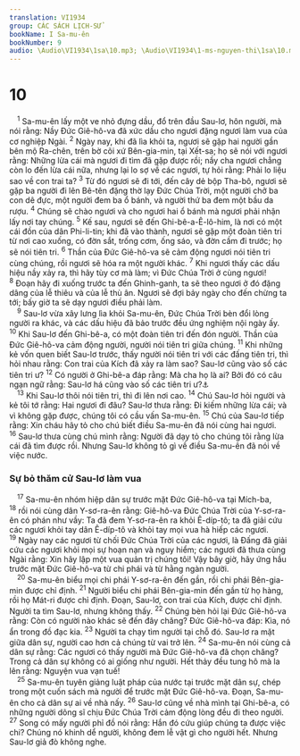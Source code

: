 ```yaml
---
translation: VI1934
group: CÁC SÁCH LỊCH-SỬ
bookName: I Sa-mu-ên 
bookNumber: 9
audio: \Audio\VI1934\1sa\10.mp3; \Audio\VI1934\1-ms-nguyen-thi\1sa\10.mp3
---
```


<div class="title"><h1>10</h1></div>
<span class="verse 1sa_10_1"> <sup>1</sup> Sa-mu-ên lấy một ve nhỏ đựng dầu, đổ trên đầu Sau-lơ, hôn người, mà nói rằng: Nầy Đức Giê-hô-va đã xức dầu cho ngươi đặng ngươi làm vua của cơ nghiệp Ngài. </span>
<span class="verse 1sa_10_2"><sup>2</sup> Ngày nay, khi đã lìa khỏi ta, ngươi sẽ gặp hai người gần bên mộ Ra-chên, trên bờ cõi xứ Bên-gia-min, tại Xết-sa; họ sẽ nói với ngươi rằng: Những lừa cái mà ngươi đi tìm đã gặp được rồi; nầy cha ngươi chẳng còn lo đến lừa cái nữa, nhưng lại lo sợ về các ngươi, tự hỏi rằng: Phải lo liệu sao về con trai ta? </span>
<span class="verse 1sa_10_3"><sup>3</sup> Từ đó ngươi sẽ đi tới, đến cây dẻ bộp Tha-bô, ngươi sẽ gặp ba người đi lên Bê-tên đặng thờ lạy Đức Chúa Trời, một người chở ba con dê đực, một người đem ba ổ bánh, và người thứ ba đem một bầu da rượu. </span>
<span class="verse 1sa_10_4"><sup>4</sup> Chúng sẽ chào ngươi và cho ngươi hai ổ bánh mà ngươi phải nhận lấy nơi tay chúng. </span>
<span class="verse 1sa_10_5"><sup>5</sup> Kế sau, ngươi sẽ đến Ghi-bê-a-Ê-lô-him, là nơi có một cái đồn của dân Phi-li-tin; khi đã vào thành, ngươi sẽ gặp một đoàn tiên tri từ nơi cao xuống, có đờn sắt, trống cơm, ống sáo, và đờn cầm đi trước; họ sẽ nói tiên tri. </span>
<span class="verse 1sa_10_6"><sup>6</sup> Thần của Đức Giê-hô-va sẽ cảm động ngươi nói tiên tri cùng chúng, rồi ngươi sẽ hóa ra một người khác. </span>
<span class="verse 1sa_10_7"><sup>7</sup> Khi ngươi thấy các dấu hiệu nầy xảy ra, thì hãy tùy cơ mà làm; vì Đức Chúa Trời ở cùng ngươi! </span>
<span class="verse 1sa_10_8"><sup>8</sup> Đoạn hãy đi xuống trước ta đến Ghinh-ganh, ta sẽ theo ngươi ở đó đặng dâng của lễ thiêu và của lễ thù ân. Ngươi sẽ đợi bảy ngày cho đến chừng ta tới; bấy giờ ta sẽ dạy ngươi điều phải làm. <br/></span>
<span class="verse 1sa_10_9"> <sup>9</sup> Sau-lơ vừa xây lưng lìa khỏi Sa-mu-ên, Đức Chúa Trời bèn đổi lòng người ra khác, và các dấu hiệu đã bảo trước đều ứng nghiệm nội ngày ấy. </span>
<span class="verse 1sa_10_10"><sup>10</sup> Khi Sau-lơ đến Ghi-bê-a, có một đoàn tiên tri đến đón người. Thần của Đức Giê-hô-va cảm động người, người nói tiên tri giữa chúng. </span>
<span class="verse 1sa_10_11"><sup>11</sup> Khi những kẻ vốn quen biết Sau-lơ trước, thấy người nói tiên tri với các đấng tiên tri, thì hỏi nhau rằng: Con trai của Kích đã xảy ra làm sao? Sau-lơ cũng vào số các tiên tri ư? </span>
<span class="verse 1sa_10_12"><sup>12</sup> Có người ở Ghi-bê-a đáp rằng: Mà cha họ là ai? Bởi đó có câu ngạn ngữ rằng: Sau-lơ há cũng vào số các tiên tri ư?<a data-toggle="tooltip" data-placement="bottom" title="1Sa 19:23-24">⚓</a><br/></span>
<span class="verse 1sa_10_13"> <sup>13</sup> Khi Sau-lơ thôi nói tiên tri, thì đi lên nơi cao. </span>
<span class="verse 1sa_10_14"><sup>14</sup> Chú Sau-lơ hỏi người và kẻ tôi tớ rằng: Hai ngươi đi đâu? Sau-lơ thưa rằng: Đi kiếm những lừa cái; và vì không gặp được, chúng tôi có cầu vấn Sa-mu-ên. </span>
<span class="verse 1sa_10_15"><sup>15</sup> Chú của Sau-lơ tiếp rằng: Xin cháu hãy tỏ cho chú biết điều Sa-mu-ên đã nói cùng hai ngươi. </span>
<span class="verse 1sa_10_16"><sup>16</sup> Sau-lơ thưa cùng chú mình rằng: Người đã dạy tỏ cho chúng tôi rằng lừa cái đã tìm được rồi. Nhưng Sau-lơ không tỏ gì về điều Sa-mu-ên đã nói về việc nước. <br/></span>
<div class="title"><h3>Sự bỏ thăm cử Sau-lơ làm vua</h3></div>
<span class="verse 1sa_10_17"> <sup>17</sup> Sa-mu-ên nhóm hiệp dân sự trước mặt Đức Giê-hô-va tại Mích-ba, </span>
<span class="verse 1sa_10_18"><sup>18</sup> rồi nói cùng dân Y-sơ-ra-ên rằng: Giê-hô-va Đức Chúa Trời của Y-sơ-ra-ên có phán như vầy: Ta đã đem Y-sơ-ra-ên ra khỏi Ê-díp-tô; ta đã giải cứu các ngươi khỏi tay dân Ê-díp-tô và khỏi tay mọi vua hà hiếp các ngươi. </span>
<span class="verse 1sa_10_19"><sup>19</sup> Ngày nay các ngươi từ chối Đức Chúa Trời của các ngươi, là Đấng đã giải cứu các ngươi khỏi mọi sự hoạn nạn và nguy hiểm; các ngươi đã thưa cùng Ngài rằng: Xin hãy lập một vua quản trị chúng tôi! Vậy bây giờ, hãy ứng hầu trước mặt Đức Giê-hô-va từ chi phái và từ hằng ngàn người. <br/></span>
<span class="verse 1sa_10_20"> <sup>20</sup> Sa-mu-ên biểu mọi chi phái Y-sơ-ra-ên đến gần, rồi chi phái Bên-gia-min được chỉ định. </span>
<span class="verse 1sa_10_21"><sup>21</sup> Người biểu chi phái Bên-gia-min đến gần từ họ hàng, rồi họ Mát-ri được chỉ định. Đoạn, Sau-lơ, con trai của Kích, được chỉ định. Người ta tìm Sau-lơ, nhưng không thấy. </span>
<span class="verse 1sa_10_22"><sup>22</sup> Chúng bèn hỏi lại Đức Giê-hô-va rằng: Còn có người nào khác sẽ đến đây chăng? Đức Giê-hô-va đáp: Kìa, nó ẩn trong đồ đạc kia. </span>
<span class="verse 1sa_10_23"><sup>23</sup> Người ta chạy tìm người tại chỗ đó. Sau-lơ ra mặt giữa dân sự, người cao hơn cả chúng từ vai trở lên. </span>
<span class="verse 1sa_10_24"><sup>24</sup> Sa-mu-ên nói cùng cả dân sự rằng: Các ngươi có thấy người mà Đức Giê-hô-va đã chọn chăng? Trong cả dân sự không có ai giống như người. Hết thảy đều tung hô mà la lên rằng: Nguyện vua vạn tuế! <br/></span>
<span class="verse 1sa_10_25"> <sup>25</sup> Sa-mu-ên tuyên giảng luật pháp của nước tại trước mặt dân sự, chép trong một cuốn sách mà người để trước mặt Đức Giê-hô-va. Đoạn, Sa-mu-ên cho cả dân sự ai về nhà nấy. </span>
<span class="verse 1sa_10_26"><sup>26</sup> Sau-lơ cũng về nhà mình tại Ghi-bê-a, có những người dõng sĩ chịu Đức Chúa Trời cảm động lòng đều đi theo người. </span>
<span class="verse 1sa_10_27"><sup>27</sup> Song có mấy người phỉ đồ nói rằng: Hắn đó cứu giúp chúng ta được việc chi? Chúng nó khinh dể người, không đem lễ vật gì cho người hết. Nhưng Sau-lơ giả đò không nghe. <br/></span>
